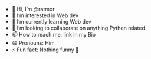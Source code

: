 - 👋 Hi, I’m @ratmor
- 👀 I’m interested in Web dev
- 🌱 I’m currently learning Web dev
- 💞️ I’m looking to collaborate on anything Python related 
- 📫 How to reach me: link in my Bio
- 😄 Pronouns: Him
- ⚡ Fun fact: Nothing funny 🌚

<!---
ratmor/ratmor is a ✨ special ✨ repository because its `README.md` (this file) appears on your GitHub profile.
You can click the Preview link to take a look at your changes.
--->
